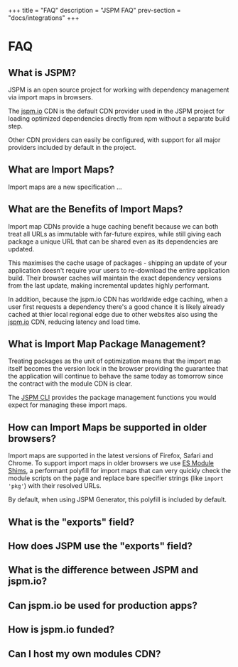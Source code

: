 +++
title = "FAQ"
description = "JSPM FAQ"
prev-section = "docs/integrations"
+++

# FAQ

## What is JSPM?

JSPM is an open source project for working with dependency management via import maps in browsers.

The [jspm.io](/cdn) CDN is the default CDN provider used in the JSPM project for loading optimized dependencies directly from npm without a separate build step.

Other CDN providers can easily be configured, with support for all major providers included by default in the project.

## What are Import Maps?

Import maps are a new specification ...

## What are the Benefits of Import Maps?

Import map CDNs provide a huge caching benefit because we can both treat all URLs as immutable with far-future expires, while still giving each package a unique URL that can be shared even as its dependencies are updated.

This maximises the cache usage of packages - shipping an update of your application doesn't require your users to re-download the entire application build. Their browser caches will maintain the exact dependency versions from the last update, making incremental updates highly performant.

In addition, because the jspm.io CDN has worldwide edge caching, when a user first requests a dependency there's a good chance it is likely already cached at thier local regional edge due to other websites also using the [jspm.io](/cdn) CDN, reducing latency and load time.

## What is Import Map Package Management?

Treating packages as the unit of optimization means that the import map itself becomes the version lock in the browser providing the guarantee that the application will continue to behave the same today as tomorrow since the contract with the module CDN is clear.

The [JSPM CLI](/docs/#cli) provides the package management functions you would expect for managing these import maps.

## How can Import Maps be supported in older browsers?

Import maps are supported in the latest versions of Firefox, Safari and Chrome. To support import maps in older browsers we use [ES Module Shims](https://github.com/guybedford/es-module-shims), a performant polyfill for import maps that can very quickly check the module scripts on the page and replace bare specifier strings (like `import 'pkg'`) with their resolved URLs.

By default, when using JSPM Generator, this polyfill is included by default.

## What is the "exports" field?

## How does JSPM use the "exports" field?

## What is the difference between JSPM and jspm.io?

## Can jspm.io be used for production apps?

## How is jspm.io funded?

## Can I host my own modules CDN?
